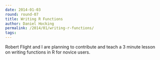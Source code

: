 ```yaml
---
date: 2014-01-03
round: round-07
title: Writing R Functions
author: Daniel Hocking
permalink: /2014/01/writing-r-functions/
tags:
---
```

Robert Flight and I are planning to contribute and teach a 3 minute lesson on writing functions in R for novice users.
